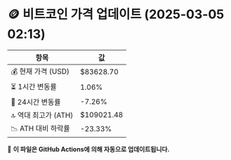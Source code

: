# 🪙 비트코인 가격 업데이트 (2025-03-05 02:13)

| 항목                | 값 |
|--------------------|----------------|
| 💰 현재 가격 (USD) | $83628.70 |
| ⏳ 1시간 변동률    | 1.06% |
| 📆 24시간 변동률   | -7.26% |
| 🔝 역대 최고가 (ATH) | $109021.48 |
| 📉 ATH 대비 하락률 | -23.33% |

🔄 **이 파일은 GitHub Actions에 의해 자동으로 업데이트됩니다.**
